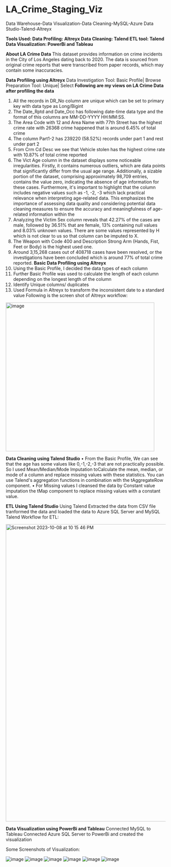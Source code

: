 # LA_Crime_Staging_Viz
Data Warehouse-Data Visualization-Data Cleaning-MySQL-Azure Data Studio-Talend-Altreyx

**Tools Used: 
Data Profiling: Altreyx
Data Cleaning: Talend
ETL tool: Talend
Data Visualization: PowerBi and Tableau**

**About LA Crime Data**
This dataset provides information on crime incidents in the City of Los Angeles dating back to 2020. 
The data is sourced from original crime reports that were transcribed from paper records, which may contain some inaccuracies.

**Data Profiling using Altreyx**
Data Investigation Tool: Basic Profile| Browse
Preparation Tool: Unique| Select
**Following are my views on LA Crime Data after profiling the data**
1.	All the records in DR_No column are unique which can be set to primary key with data type as Long/Bigint
2.	The Date_Rptd and Date_Occ has following date-time data type and the format of this columns are MM-DD-YYYY HH:MM:SS.
3.	The Area Code with 12 and Area Name with 77th Street has the highest crime rate with 26368 crime happened that is around 6.45% of total crime
4.	The column Part1-2 has 239220 (58.52%) records under part 1 and rest under part 2
5.	From Crm Cd Desc we see that Vehicle stolen has the highest crime rate with 10.87% of total crime reported
6.	The Vict Age column in the dataset displays some noticeable irregularities. Firstly, it contains numerous outliers, which are data points that significantly differ from the usual age range. Additionally, a sizable portion of the dataset, comprising approximately 98,709 entries, contains the value zero, indicating the absence of age information for these cases. Furthermore, it's important to highlight that the column includes negative values such as -1, -2, -3 which lack practical relevance when interpreting age-related data. This emphasizes the importance of assessing data quality and considering potential data cleaning measures to ensure the accuracy and meaningfulness of age-related information within the
7.	Analyzing the Victim Sex column reveals that 42.27% of the cases are male, followed by 36.51% that are female, 13% containing null values and 8.03% unknown values. There are some values represented by H which is not clear to us so that column can be imputed to X.
8.	The Weapon with Code 400 and Description Strong Arm (Hands, Fist, Feet or Body) is the highest used one. 
9.	Around 3,15,268 cases out of 408718 cases have been resolved, or the investigations have been concluded which is around 77% of total crime reported.
**Basic Data Profiling using Altreyx**
1.	Using the Basic Profile, I decided the data types of each column
2.	Further Basic Profile was used to calculate the length of each column depending on the longest length of the column
3.	Identify Unique columns/ duplicates
4.	Used Formula in Altreyx to transform the inconsistent date to a standard value
Following is the screen shot of Altreyx workflow:

<img width="468" alt="image" src="https://github.com/pradhanmona7/LA_Crime_Staging_Viz/assets/114325852/eee6118c-fb3a-4f4a-9134-efea56053ee8">


**Data Cleaning using Talend Studio**
•	From the Basic Profile, We can see that the age has some values like 0,-1,-2,-3 that are not practically possible. So I used Mean/Median/Mode Imputation toCalculate the mean, median, or mode of a column and replace missing values with these statistics. You can use Talend's aggregation functions in combination with the tAggregateRow component.
•	For Missing values I cleansed the data by Constant value imputation the tMap component to replace missing values with a constant value.

**ETL Using Talend Studio**
Using Talend Extracted the data from CSV file tranformed the data and loaded the data to Azure SQL Server and MySQL
Talend Workflow for ETL:

<img width="935" alt="Screenshot 2023-10-08 at 10 15 46 PM" src="https://github.com/pradhanmona7/LA_Crime_Staging_Viz/assets/114325852/9f8a37bc-9775-486a-82c1-5cd7ec076260">

**Data Visualization using PowerBi and Tableau**
Connected MySQL to Tableau
Connected Azure SQL Server to PowerBi
and created the visualization

Some Screenshots of Visualization:

![image](https://github.com/pradhanmona7/LA_Crime_Staging_Viz/assets/114325852/9305d647-7a25-4e6a-9399-1969ff1d6b9d)
![image](https://github.com/pradhanmona7/LA_Crime_Staging_Viz/assets/114325852/6c786708-5d84-4b2a-a1d9-fcd959d858a0)
![image](https://github.com/pradhanmona7/LA_Crime_Staging_Viz/assets/114325852/d3b973fc-dc97-4185-b63d-665068caf627)
![image](https://github.com/pradhanmona7/LA_Crime_Staging_Viz/assets/114325852/8c49e48e-303c-411d-8fa1-5ab95ed8b2d7)
![image](https://github.com/pradhanmona7/LA_Crime_Staging_Viz/assets/114325852/ddf97afe-2ac6-4b82-aeff-55277640d5c4)
![image](https://github.com/pradhanmona7/LA_Crime_Staging_Viz/assets/114325852/23e0b2b8-9b6b-4738-b7ed-4deeb6771e21)







